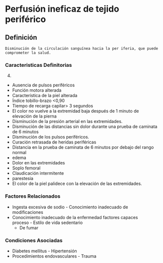 # Perfusión ineficaz de tejido periférico
## Definición
	Disminución de la circulación sanguínea hacia la per iferia, que puede comprometer la salud.

### Caracteristicas Definitorias
4.  
- Ausencia de pulsos periféricos   
- Función motora alterada   
- Característica de la piel alterada   
- Índice tobillo-brazo <0,90   
- Tiempo de recarga capilar> 3 
segundos   
- El color no vuelve a la extremidad 
baja después de 1 minuto de 
elevación de la pierna   
- Disminución de la presión 
arterial en las 
extremidades.   
- Disminución de las distancias sin 
dolor durante una prueba de 
caminata de 6 minutos   
- Disminución de los pulsos 
periféricos.   
- Curación retrasada de heridas 
periféricas   
- Distancia en la prueba de 
caminata de 6 minutos por 
debajo del rango normal   
- edema   
- Dolor en las extremidades   
- Soplo femoral   
- Claudicación intermitente   
- parestesia   
- El color de la piel palidece 
con la elevación de las 
extremidades.

### Factores Relacionados
- Ingesta excesiva de sodio  - Conocimiento inadecuado de 
modificaciones  
- Conocimiento inadecuado de la 
enfermedad   factores capaces  
 proceso  - Estilo de vida sedentario  
  - De fumar

### Condiciones Asociadas
- Diabetes mellitus  - Hipertensión   
- Procedimientos endovasculares  - Trauma

